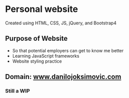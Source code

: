 # Personal website 
Created using HTML, CSS, JS, jQuery, and Bootstrap4 
## Purpose of Website 
- So that potential employers can get to know me better
- Learning JavaScript frameworks
- Website styling practice

## Domain: www.danilojoksimovic.com 
### Still a WIP
